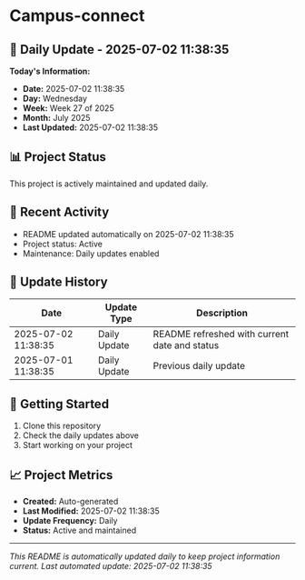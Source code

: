 # Campus-connect

## 📅 Daily Update - 2025-07-02 11:38:35

**Today's Information:**
- **Date:** 2025-07-02 11:38:35
- **Day:** Wednesday
- **Week:** Week 27 of 2025
- **Month:** July 2025
- **Last Updated:** 2025-07-02 11:38:35

## 📊 Project Status

This project is actively maintained and updated daily.

## 🚀 Recent Activity

- README updated automatically on 2025-07-02 11:38:35
- Project status: Active
- Maintenance: Daily updates enabled

## 📝 Update History

| Date | Update Type | Description |
|------|-------------|-------------|
| 2025-07-02 11:38:35 | Daily Update | README refreshed with current date and status |
| 2025-07-01 11:38:35 | Daily Update | Previous daily update |

## 🔧 Getting Started

1. Clone this repository
2. Check the daily updates above
3. Start working on your project

## 📈 Project Metrics

- **Created:** Auto-generated
- **Last Modified:** 2025-07-02 11:38:35
- **Update Frequency:** Daily
- **Status:** Active and maintained

---

*This README is automatically updated daily to keep project information current.*
*Last automated update: 2025-07-02 11:38:35*
